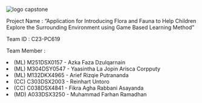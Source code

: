 ![logo capstone](https://github.com/Reinhart260/C23-PC619/assets/121779270/a7138e4c-52a8-4e54-a9ee-91fe8033e415)

<p>Project Name		: “Application for Introducing Flora and Fauna to Help Children Explore the Surrounding Environment using Game Based Learning Method” </P>
<p>Team ID		: C23-PC619</P>
<p>Team Member		: </P>
<li>(ML) M251DSX0157 	- Azka Faza Dzulqarnain</li>   		
<li>(ML) M304DSY0547 	- Yaasintha La Jopin Arisca Corpputy </li>
<li>(ML) M132DKX4965	- Arief Rizqie Putrananda 			</li>
<li>(CC) C303DSX2003 	- Reinhart Untoro 				</li>
<li>(CC) C038DSX4841	- Fikra Agha Rabbani Asayanda 	</li>
<li>(MD) A033DSX3250	- Muhammad Farhan Ramadhan 	</li>	
